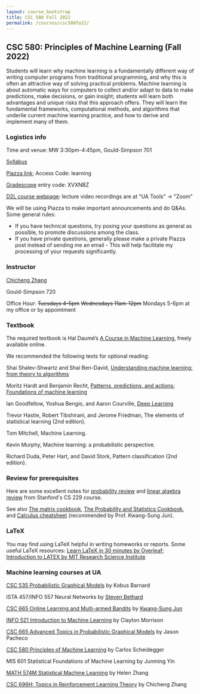 ```yaml
---
layout: course_bootstrap
title: CSC 580 Fall 2022
permalink: /courses/csc580fa22/
---
```


## CSC 580: Principles of Machine Learning (Fall 2022)

Students will learn why machine learning is a fundamentally different way of writing computer programs from traditional programming, 
and why this is often an attractive way of solving practical problems. 
Machine learning is about automatic ways for computers to collect and/or adapt to data to make predictions, make decisions, or gain insight; 
students will learn both advantages and unique risks that this approach offers. 
They will learn the fundamental frameworks, computational methods, 
and algorithms that underlie current machine learning practice, and how to derive and implement many of them.

### Logistics info

Time and venue: MW 3:30pm-4:45pm, Gould-Simpson 701

[Syllabus](CSC_580_F22_syllabus.pdf)

[Piazza link](https://piazza.com/arizona/fall2022/csc580); Access Code: learning 

[Gradescope](https://www.gradescope.com/courses/421111) entry code: XVXNBZ

[D2L course webpage](https://d2l.arizona.edu/d2l/home/1196047): lecture video recordings are at "UA Tools" -> "Zoom"


We will be using Piazza to make important announcements and do Q&As. Some general rules:

* If you have technical questions, try posing your questions as general as possible, to promote discussions among the class.
* If you have private questions, generally please make a private Piazza post instead of sending me an email - This will help facilitate my processing of your requests significantly.


### Instructor

[Chicheng Zhang](https://zcc1307.github.io/)

Gould-Simpson 720

Office Hour: ~~Tuesdays 4-5pm~~ ~~Wednesdays 11am-12pm~~ Mondays 5-6pm at my office or by appointment

### Textbook

The required textbook is Hal Daumé’s [A Course in Machine Learning](http://ciml.info/), freely available online.

We recommended the following texts for optional reading:

Shai Shalev-Shwartz and Shai Ben-David, [Understanding machine learning: from theory to algorithms](https://www.cs.huji.ac.il/~shais/UnderstandingMachineLearning/) 

Moritz Hardt and Benjamin Recht, [Patterns, predictions, and actions: Foundations of machine learning](https://mlstory.org/)

Ian Goodfellow, Yoshua Bengio, and Aaron Courville, [Deep Learning](https://www.deeplearningbook.org/)

Trevor Hastie, Robert Tibshirani, and Jerome Friedman, The elements of statistical learning (2nd edition).

Tom Mitchell, Machine Learning.

Kevin Murphy, Machine learning: a probabilistic perspective.

Richard Duda, Peter Hart, and David Stork, Pattern classification (2nd edition).


### Review for prerequisites

Here are some excellent notes for [probability review](http://cs229.stanford.edu/section/cs229-prob.pdf) and [linear algebra review](http://cs229.stanford.edu/section/cs229-linalg.pdf) from Stanford's CS 229 course.

See also [The matrix cookbook](https://www.math.uwaterloo.ca/~hwolkowi/matrixcookbook.pdf), [The Probability and Statistics Cookbook](http://statistics.zone/), and [Calculus cheatsheet](https://tutorial.math.lamar.edu/pdf/calculus_cheat_sheet_all.pdf) (recommended by Prof. Kwang-Sung Jun).


### LaTeX

You may find using LaTeX helpful in writing homeworks or reports. Some useful LaTeX resources: [Learn LaTeX in 30 minutes by Overleaf](https://www.overleaf.com/learn/latex/Learn_LaTeX_in_30_minutes#Adding_math_to_LaTeX); [Introduction to LATEX by MIT Research Science Institute](http://web.mit.edu/rsi/www/pdfs/new-latex.pdf)


### Machine learning courses at UA

[CSC 535 Probabilistic Graphical Models](http://kobus.ca/teaching/cs535/spring18/index.html) by Kobus Barnard

ISTA 457/INFO 557 Neural Networks by [Steven Bethard](https://bethard.faculty.arizona.edu/)

[CSC 665 Online Learning and Multi-armed Bandits](https://kwangsungjun.github.io/teach/20.1.csc665/index.html) by [Kwang-Sung Jun](https://kwangsungjun.github.io/)

[INFO 521 Introduction to Machine Learning](http://w3.sista.arizona.edu/~clayton/courses/ml/index.html) by Clayton Morrison

[CSC 665 Advanced Topics in Probabilistic Graphical Models](https://www2.cs.arizona.edu/~pachecoj/courses/csc665-1/index.html) by Jason Pacheco

[CSC 580 Principles of Machine Learning](https://cscheid.net/courses/spr19/csc665/) by Carlos Scheidegger

MIS 601 Statistical Foundations of Machine Learning by Junming Yin

[MATH 574M Statistical Machine Learning](http://math.arizona.edu/~hzhang/math574m.html) by Helen Zhang

[CSC 696H: Topics in Reinforcement Learning Theory](https://zcc1307.github.io/courses/csc696fa21/index.html) by Chicheng Zhang


